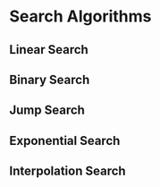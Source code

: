 # Search Algorithms
## Linear Search

## Binary Search

## Jump Search

## Exponential Search

## Interpolation Search
